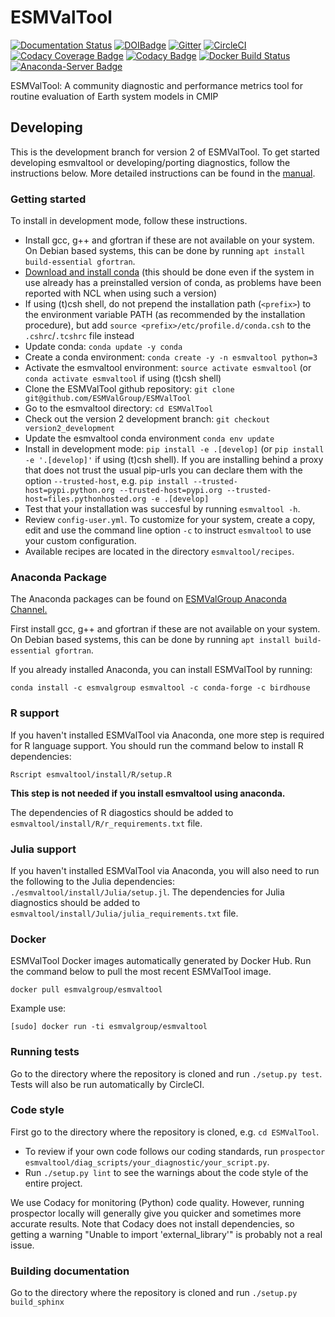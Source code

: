 # ESMValTool
[![Documentation Status](https://readthedocs.org/projects/esmvaltool/badge/?version=version2_development)](https://esmvaltool.readthedocs.io/en/version2_development/?badge=version2_development)
[![DOIBadge](https://img.shields.io/badge/DOI-10.17874%2Fac8548f0315-blue.svg)](https://doi.org/10.17874/ac8548f0315)
[![Gitter](https://badges.gitter.im/Join%20Chat.svg)](https://gitter.im/ESMValGroup?utm_source=badge&utm_medium=badge&utm_campaign=pr-badge&utm_content=badge)
[![CircleCI](https://circleci.com/gh/ESMValGroup/ESMValTool.svg?style=svg)](https://circleci.com/gh/ESMValGroup/ESMValTool)
[![Codacy Coverage Badge](https://api.codacy.com/project/badge/Coverage/79bf6932c2e844eea15d0fb1ed7e415c)](https://www.codacy.com/app/ESMValGroup/ESMValTool?utm_source=github.com&amp;utm_medium=referral&amp;utm_content=ESMValGroup/ESMValTool&amp;utm_campaign=Badge_Coverage)
[![Codacy Badge](https://api.codacy.com/project/badge/Grade/79bf6932c2e844eea15d0fb1ed7e415c)](https://www.codacy.com/app/ESMValGroup/ESMValTool?utm_source=github.com&amp;utm_medium=referral&amp;utm_content=ESMValGroup/ESMValTool&amp;utm_campaign=Badge_Grade)
[![Docker Build Status](https://img.shields.io/docker/build/esmvalgroup/esmvaltool.svg)](https://hub.docker.com/r/esmvalgroup/esmvaltool/)
[![Anaconda-Server Badge](https://anaconda.org/esmvalgroup/esmvaltool/badges/installer/conda.svg)](https://conda.anaconda.org/esmvalgroup)


ESMValTool: A community diagnostic and performance metrics tool for routine evaluation of Earth system models in CMIP

## Developing
This is the development branch for version 2 of ESMValTool. To get started developing esmvaltool or developing/porting diagnostics, follow the instructions below. More detailed instructions can be found in the [manual](https://esmvaltool.readthedocs.io/en/version2_development/).

### Getting started
To install in development mode, follow these instructions.
- Install gcc, g++ and gfortran if these are not available on your system. On Debian based systems, this can be done by
running `apt install build-essential gfortran`.
- [Download and install conda](https://conda.io/docs/user-guide/install/linux.html) (this should be done even if the system in use already has a preinstalled version of conda, as problems have been reported with NCL when using such a version)
- If using (t)csh shell, do not prepend the installation path (`<prefix>`) to the environment variable PATH (as recommended by the installation procedure), but add `source <prefix>/etc/profile.d/conda.csh` to the `.cshrc`/`.tcshrc` file instead
- Update conda: `conda update -y conda`
- Create a conda environment: `conda create -y -n esmvaltool python=3`
- Activate the esmvaltool environment: `source activate esmvaltool` (or `conda activate esmvaltool` if using (t)csh shell)
- Clone the ESMValTool github repository: `git clone git@github.com/ESMValGroup/ESMValTool`
- Go to the esmvaltool directory: `cd ESMValTool`
- Check out the version 2 development branch: `git checkout version2_development`
- Update the esmvaltool conda environment `conda env update`
- Install in development mode: `pip install -e .[develop]` (or `pip install -e '.[develop]'` if using (t)csh shell). If you are installing behind a proxy that does not trust the usual pip-urls you can declare them with the option `--trusted-host`, e.g. `pip install --trusted-host=pypi.python.org --trusted-host=pypi.org --trusted-host=files.pythonhosted.org -e .[develop]`
- Test that your installation was succesful by running `esmvaltool -h`.
- Review `config-user.yml`. To customize for your system, create a copy, edit and use the command line option `-c` to instruct `esmvaltool` to use your custom configuration.
- Available recipes are located in the directory `esmvaltool/recipes`.

### Anaconda Package
The Anaconda packages can be found on [ESMValGroup Anaconda Channel.](https://anaconda.org/ESMValGroup)

First install gcc, g++ and gfortran if these are not available on your system. On Debian based systems, this can be done by
running `apt install build-essential gfortran`.

If you already installed Anaconda, you can install ESMValTool by running:
```
conda install -c esmvalgroup esmvaltool -c conda-forge -c birdhouse
```

### R support
If you haven't installed ESMValTool via Anaconda, one more step is required for R language support. You should run the command below to install R dependencies:
```
Rscript esmvaltool/install/R/setup.R
```
**This step is not needed if you install esmvaltool using anaconda.**

The dependencies of R diagostics should be added to `esmvaltool/install/R/r_requirements.txt` file.


### Julia support
If you haven't installed ESMValTool via Anaconda, you will also need to run the following to
the Julia dependencies: `./esmvaltool/install/Julia/setup.jl`.
The dependencies for Julia diagnostics should be added to `esmvaltool/install/Julia/julia_requirements.txt` file.


### Docker
ESMValTool Docker images automatically generated by Docker Hub. Run the command below to pull the most recent ESMValTool image.
```
docker pull esmvalgroup/esmvaltool
```
Example use:
```
[sudo] docker run -ti esmvalgroup/esmvaltool 
```


### Running tests
Go to the directory where the repository is cloned and run `./setup.py test`. Tests will also be run automatically by CircleCI.

### Code style
First go to the directory where the repository is cloned, e.g. `cd ESMValTool`.
- To review if your own code follows our coding standards, run `prospector esmvaltool/diag_scripts/your_diagnostic/your_script.py`.
- Run `./setup.py lint` to see the warnings about the code style of the entire project.

We use Codacy for monitoring (Python) code quality. However, running prospector locally will generally give you quicker and sometimes more accurate results. Note that Codacy does not install dependencies, so getting a warning "Unable to import 'external_library'" is probably not a real issue.   

### Building documentation
Go to the directory where the repository is cloned and run `./setup.py build_sphinx`
